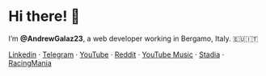 # Hi there! 👋 #

I’m **@AndrewGalaz23**, a web developer working in Bergamo, Italy. 🇪🇺🇮🇹

[Linkedin](https://www.linkedin.com/in/andrea-galizzi-a80986116/)
· [Telegram](https://t.me/AndrewGalaz23)
· [YouTube](https://www.youtube.com/channel/UCadlBo0dwflE_zslSqBMusA)
· [Reddit](https://www.reddit.com/u/AndrewGalaz23)
· [YouTube Music](https://music.youtube.com/channel/UCadlBo0dwflE_zslSqBMusA?feature=share)
· [Stadia](https://stadia.com/profile/2956733349216816881)
· [RacingMania](https://racingmania.it/account/1)

<!---

### Now ###

- 💼 Webmaster _Oracle APEX_.
- 💼 Webmaster @ smigroup.it (PHP, MySQL, Oracle SQL, Oracle PL/SQL, JavaScrit, HTML, CSS).
- 🌱 Learning PWA and Oracle APEX.


#### Projects ####

- 🎮🏁 RacingMania.it 

--->
